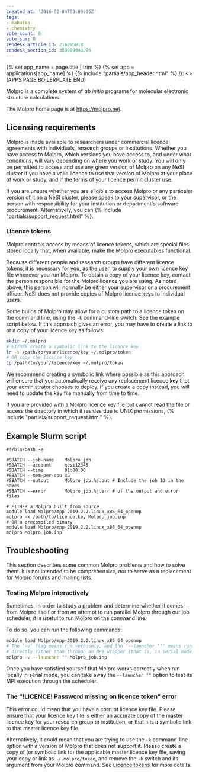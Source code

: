 ```yaml
---
created_at: '2016-02-04T03:09:05Z'
tags:
- mahuika
- chemistry
vote_count: 0
vote_sum: 0
zendesk_article_id: 216296818
zendesk_section_id: 360000040076
---
```



[//]: <> (APPS PAGE BOILERPLATE START)
{% set app_name = page.title | trim %}
{% set app = applications[app_name] %}
{% include "partials/app_header.html" %}
[//]: <> (APPS PAGE BOILERPLATE END)

Molpro is a complete system of *ab initio* programs for molecular
electronic structure calculations.

The Molpro home page is at <https://molpro.net>.

## Licensing requirements

Molpro is made available to researchers under commercial licence
agreements with individuals, research groups or institutions. Whether
you have access to Molpro, which versions you have access to, and under
what conditions, will vary depending on where you work or study. You
will only be permitted to access and use any given version of Molpro on
any NeSI cluster if you have a valid licence to use that version of
Molpro at your place of work or study, and if the terms of your licence
permit cluster use.

If you are unsure whether you are eligible to access Molpro or any
particular version of it on a NeSI cluster, please speak to your
supervisor, or the person with responsibility for your institution or
department's software procurement. Alternatively, you can {% include "partials/support_request.html" %}.

### Licence tokens

Molpro controls access by means of licence tokens, which are special
files stored locally that, when available, make the Molpro executables
functional.

Because different people and research groups have different licence
tokens, it is necessary for you, as the user, to supply your own licence
key file whenever you run Molpro. To obtain a copy of your licence key,
contact the person responsible for the Molpro licence you are using. As
noted above, this person will normally be either your supervisor or a
procurement officer. NeSI does not provide copies of Molpro licence keys
to individual users.

Some builds of Molpro may allow for a custom path to a licence token on
the command line, using the `-k` command-line switch. See the example
script below. If this approach gives an error, you may have to create a
link to or a copy of your licence key as follows:

``` bash
mkdir ~/.molpro
# EITHER create a symbolic link to the licence key
ln -s /path/to/your/licence/key ~/.molpro/token
# OR copy the licence key
cp /path/to/your/licence/key ~/.molpro/token
```

We recommend creating a symbolic link where possible as this approach
will ensure that you automatically receive any replacement licence key
that your administrator chooses to deploy. If you create a copy instead,
you will need to update the key file manually from time to time.

If you are provided with a Molpro licence key file but cannot read the
file or access the directory in which it resides due to UNIX
permissions, {% include "partials/support_request.html" %}.

## Example Slurm script

```sl
#!/bin/bash -e

#SBATCH --job-name    Molpro_job
#SBATCH --account     nesi12345
#SBATCH --time        01:00:00
#SBATCH --mem-per-cpu 4G
#SBATCH --output      Molpro_job.%j.out # Include the job ID in the names
#SBATCH --error       Molpro_job.%j.err # of the output and error files

# EITHER a Molpro built from source
module load Molpro/mpp-2019.2.2.linux_x86_64_openmp
molpro -k /path/to/licence.key Molpro_job.inp
# OR a precompiled binary
module load Molpro/mpp-2019.2.2.linux_x86_64_openmp
molpro Molpro_job.inp
```

## Troubleshooting

This section describes some common Molpro problems and how to solve
them. It is not intended to be comprehensive, nor to serve as a
replacement for Molpro forums and mailing lists.

### Testing Molpro interactively

Sometimes, in order to study a problem and determine whether it comes
from Molpro itself or from an attempt to run parallel Molpro through our
job scheduler, it is useful to run Molpro on the command line.

To do so, you can run the following commands:

``` bash
module load Molpro/mpp-2019.2.2.linux_x86_64_openmp
# The '-v' flag means run verbosely, and the '--launcher ""' means run Molpro
# directly rather than through an MPI wrapper (that is, in serial mode)
molpro -v --launcher "" Molpro_job.inp
```

Once you have satisfied yourself that Molpro works correctly when run
locally in serial mode, you can take away the `--launcher ""` option to
test its MPI execution through the scheduler.

### The "!LICENCE! Password missing on licence token" error

This error could mean that you have a corrupt licence key file. Please
ensure that your licence key file is either an accurate copy of the
master licence key for your research group or institution, or that it is
a symbolic link to that master licence key file.

Alternatively, it could mean that you are trying to use the `-k`
command-line option with a version of Molpro that does not support it.
Please create a copy of (or symbolic link to) the applicable master
licence key file, saving your copy or link as `~/.molpro/token`, and
remove the `-k` switch and its argument from your Molpro command. See
[Licence tokens](#licence-tokens) for more details.
